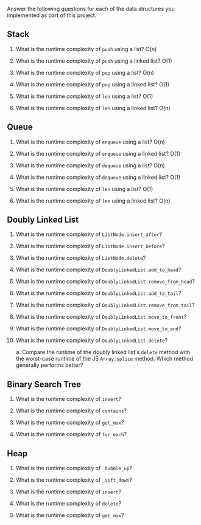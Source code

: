 Answer the following questions for each of the data structures you implemented as part of this project.

## Stack

1. What is the runtime complexity of `push` using a list? O(n)

2. What is the runtime complexity of `push` using a linked list? O(1)

3. What is the runtime complexity of `pop` using a list?  O(n)

4. What is the runtime complexity of `pop` using a linked list? O(1)

5. What is the runtime complexity of `len` using a list? O(1)

6. What is the runtime complexity of `len` using a linked list? O(n)

## Queue

1. What is the runtime complexity of `enqueue` using a list? O(n)

2. What is the runtime complexity of `enqueue` using a linked list? O(1)

3. What is the runtime complexity of `dequeue` using a list? O(n)

4. What is the runtime complexity of `dequeue` using a linked list? O(1)

5. What is the runtime complexity of `len` using a list? O(1)

6. What is the runtime complexity of `len` using a linked list? O(n)

## Doubly Linked List

1. What is the runtime complexity of `ListNode.insert_after`?

2. What is the runtime complexity of `ListNode.insert_before`?

3. What is the runtime complexity of `ListNode.delete`?

4. What is the runtime complexity of `DoublyLinkedList.add_to_head`?

5. What is the runtime complexity of `DoublyLinkedList.remove_from_head`?

6. What is the runtime complexity of `DoublyLinkedList.add_to_tail`?

7. What is the runtime complexity of `DoublyLinkedList.remove_from_tail`?

8. What is the runtime complexity of `DoublyLinkedList.move_to_front`?

9. What is the runtime complexity of `DoublyLinkedList.move_to_end`?

10. What is the runtime complexity of `DoublyLinkedList.delete`?

    a. Compare the runtime of the doubly linked list's `delete` method with the worst-case runtime of the JS `Array.splice` method. Which method generally performs better?

## Binary Search Tree

1. What is the runtime complexity of `insert`? 

2. What is the runtime complexity of `contains`?

3. What is the runtime complexity of `get_max`? 

4. What is the runtime complexity of `for_each`?
    
## Heap

1. What is the runtime complexity of `_bubble_up`?

2. What is the runtime complexity of `_sift_down`?

3. What is the runtime complexity of `insert`?

4. What is the runtime complexity of `delete`?

5. What is the runtime complexity of `get_max`?
